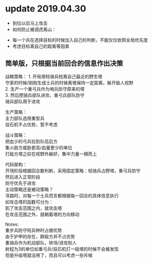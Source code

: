# update 2019.04.30
* 到位以后马上攻击  
* 如何防止被调虎离山：  
- 每一个兵在选择目标的时候加入自己的判断，不能仅仅依照全局优先度
- 考虑目标离自己的距离等因素

## 简单版，只根据当前回合的信息作出决策

战略策略：
	1. 开局用轻骑兵抢离自己最近的野生塔  
		守家的时候/刚刚生成士兵的时候离塔保持一定距离，躲开敌人视野  
	2. 生产一个重弓兵作为哨兵防守原来的塔  
	3. 然后攒骑兵部队进攻，重弓兵部队防守  
		骑兵部队用于进攻  

	
生产策略：  
	主力部队选用重型兵  
	投石机不占优势，暂不考虑  


战斗策略：  
	把血少的弓兵拉到队伍后方  
	集火敌方威胁更高/血量更少的单位  
	打敌方塔之前在视野外躲好，集中力量一拥而上  

代码架构：  
	开场阶段根据回合数判断，采用固定策略：轻骑兵占野塔，重弓兵防守  
		然后进入正常阶段  
	防守优先于进攻  
	主动策略还是被动策略？  
	寻路时，对每一个士兵而言都根据每一回合的具体信息执行  
		如攻击塔的函数可分为：  
			到了攻击范围之内，就攻击塔  
			在攻击范围之外，就朝着塔的方向移动  

Notes:  
	重步兵防守轻兵种时占据优势  
	由于护甲的存在，群殴方并不占优势  
	重骑兵作为机动部队，转场/进攻别人  
	射程为3的单位如重弓兵/投石机打一级塔的时候不会被发现  
		但是升级塔就没用了，而且可以考虑一些斥候  
